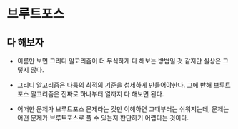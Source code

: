 # 브루트포스

## 다 해보자
- 이름만 보면 그리디 알고리즘이 더 무식하게 다 해보는 방법일 것 같지만 실상은 그렇지 않다.
- 그리디 알고리즘은 나름의 최적의 기준을 섬세하게 만들어야한다. 그에 반해 브루트포스 알고리즘은 진짜로 하나부터 열까지 다 해보면 된다.

- 어떠한 문제가 브루트포스 문제라는 것만 이해하면 그때부터는 쉬워지는데, 문제는 어떤 문제가 브루트포스로 풀 수 있는지 판단하기 어렵다는 것이다.